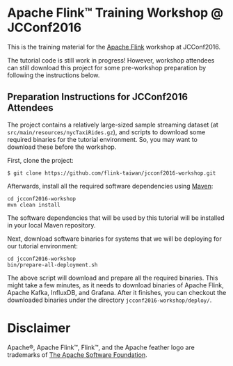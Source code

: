 # Apache Flink™ Training Workshop @ JCConf2016

This is the training material for the [Apache Flink](https://flink.apache.org/) workshop at JCConf2016.

The tutorial code is still work in progress! However, workshop attendees can still download this project for some pre-workshop preparation by following the instructions below.

## Preparation Instructions for JCConf2016 Attendees

The project contains a relatively large-sized sample streaming dataset (at `src/main/resources/nycTaxiRides.gz`), and scripts to download some required binaries for the tutorial environment. So, you may want to download these before the workshop.

First, clone the project:

```
$ git clone https://github.com/flink-taiwan/jcconf2016-workshop.git
```

Afterwards, install all the required software dependencies using [Maven](https://maven.apache.org/download.cgi):

```
cd jcconf2016-workshop
mvn clean install
```

The software dependencies that will be used by this tutorial will be installed in your local Maven repository.

Next, download software binaries for systems that we will be deploying for our tutorial environment:

```
cd jcconf2016-workshop
bin/prepare-all-deployment.sh
```

The above script will download and prepare all the required binaries. This might take a few minutes, as it needs to download binaries of Apache Flink, Apache Kafka, InfluxDB, and Grafana. After it finishes, you can checkout the downloaded binaries under the directory `jcconf2016-workshop/deploy/`.

# Disclaimer

Apache®, Apache Flink™, Flink™, and the Apache feather logo are trademarks of [The Apache Software Foundation](http://apache.org/).
